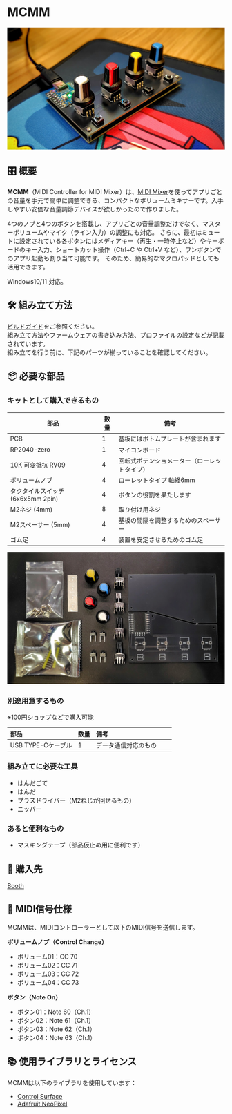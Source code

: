 # MCMM

![MCMMの画像](images/MCMM.jpg)

## 🎛️ 概要

**MCMM**（MIDI Controller for MIDI Mixer）は、[MIDI Mixer](https://midi-mixer.com/)を使ってアプリごとの音量を手元で簡単に調整できる、コンパクトなボリュームミキサーです。入手しやすい安価な音量調節デバイスが欲しかったので作りました。  

4つのノブと4つのボタンを搭載し、アプリごとの音量調整だけでなく、マスターボリュームやマイク（ライン入力）の調整にも対応。
さらに、最初はミュートに設定されている各ボタンにはメディアキー（再生・一時停止など）やキーボードのキー入力、ショートカット操作（Ctrl+C や Ctrl+V など）、ワンボタンでのアプリ起動も割り当て可能です。
そのため、簡易的なマクロパッドとしても活用できます。  

Windows10/11 対応。  

## 🛠️ 組み立て方法

[ビルドガイド](build-guide.md)をご参照ください。  
組み立て方法やファームウェアの書き込み方法、プロファイルの設定などが記載されています。  
組み立てを行う前に、下記のパーツが揃っていることを確認してください。

## 📦 必要な部品

### キットとして購入できるもの

| 部品                               | 数量  | 備考                                    |
|------------------------------------|-------|-------------------------------------------|
| PCB                                | 1     | 基板にはボトムプレートが含まれます           |
| RP2040-zero                        | 1     | マイコンボード                             |
| 10K 可変抵抗 RV09                   | 4     | 回転式ポテンショメーター（ローレットタイプ） |
| ボリュームノブ                      | 4     | ローレットタイプ 軸経6mm                      |
| タクタイルスイッチ (6x6x5mm 2pin)    | 4     | ボタンの役割を果たします                   |
| M2ネジ (4mm)                        | 8     | 取り付け用ネジ                            |
| M2スペーサー (5mm)                   | 4     | 基板の間隔を調整するためのスペーサー        |
| ゴム足                              | 4     | 装置を安定させるためのゴム足                |

![パーツ一覧](images/parts-set.jpg)  

### 別途用意するもの
※100円ショップなどで購入可能

| 部品             | 数量 | 備考                          |
| :------------- | :- | :-------------------------- |
| USB TYPE-Cケーブル | 1  | データ通信対応のもの　　 |

### 組み立てに必要な工具

- はんだごて
- はんだ
- プラスドライバー（M2ねじが回せるもの）
- ニッパー

### あると便利なもの

- マスキングテープ（部品仮止め用に便利です）

## 🛒 購入先
[Booth](https://euclid76.booth.pm/items/6890234)  

## 🎹 MIDI信号仕様

MCMMは、MIDIコントローラーとして以下のMIDI信号を送信します。

**ボリュームノブ（Control Change）**
- ボリューム01：CC 70
- ボリューム02：CC 71
- ボリューム03：CC 72
- ボリューム04：CC 73

**ボタン（Note On）**
- ボタン01：Note 60（Ch.1）
- ボタン02：Note 61（Ch.1）
- ボタン03：Note 62（Ch.1）
- ボタン04：Note 63（Ch.1）

## 📚 使用ライブラリとライセンス

MCMMは以下のライブラリを使用しています：
- [Control Surface](https://github.com/tttapa/Control-Surface)
- [Adafruit NeoPixel](https://github.com/adafruit/Adafruit_NeoPixel)
